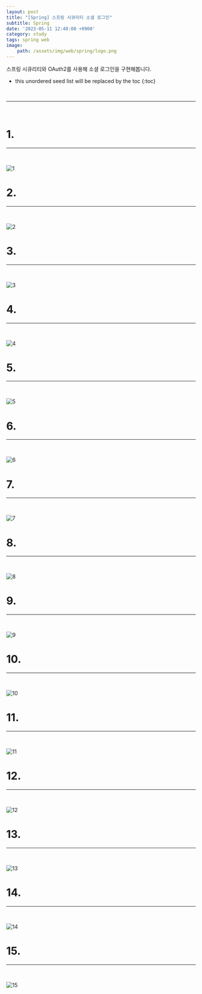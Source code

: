 ```yaml
---
layout: post
title: "[Spring] 스프링 시큐리티 소셜 로그인"
subtitle: Spring
date: '2023-05-11 12:40:00 +0900'
category: study
tags: spring web
image:
    path: /assets/img/web/spring/logo.png
---
```


스프링 시큐리티와 OAuth2를 사용해 소셜 로그인을 구현해봅니다.

<!--more-->

* this unordered seed list will be replaced by the toc
{:toc}
<br>



---
<br>

# 1. 
---
<br>

![1](/assets/img/web/spring/2023-05-11-[Spring]_스프링_시큐리티_소셜_로그인/1.png)
<br>



# 2. 
---
<br>

![2](/assets/img/web/spring/2023-05-11-[Spring]_스프링_시큐리티_소셜_로그인/2.png)
<br>




# 3. 
---
<br>

![3](/assets/img/web/spring/2023-05-11-[Spring]_스프링_시큐리티_소셜_로그인/3.png)
<br>



# 4. 
---
<br>

![4](/assets/img/web/spring/2023-05-11-[Spring]_스프링_시큐리티_소셜_로그인/4.png)
<br>




# 5. 
---
<br>

![5](/assets/img/web/spring/2023-05-11-[Spring]_스프링_시큐리티_소셜_로그인/5.png)
<br>



# 6. 
---
<br>

![6](/assets/img/web/spring/2023-05-11-[Spring]_스프링_시큐리티_소셜_로그인/6.png)
<br>



# 7. 
---
<br>

![7](/assets/img/web/spring/2023-05-11-[Spring]_스프링_시큐리티_소셜_로그인/7.png)
<br>



# 8. 
---
<br>

![8](/assets/img/web/spring/2023-05-11-[Spring]_스프링_시큐리티_소셜_로그인/8.png)
<br>




# 9. 
---
<br>

![9](/assets/img/web/spring/2023-05-11-[Spring]_스프링_시큐리티_소셜_로그인/9.png)
<br>



# 10. 
---
<br>

![10](/assets/img/web/spring/2023-05-11-[Spring]_스프링_시큐리티_소셜_로그인/10.png)
<br>



# 11. 
---
<br>

![11](/assets/img/web/spring/2023-05-11-[Spring]_스프링_시큐리티_소셜_로그인/11.png)
<br>



# 12. 
---
<br>

![12](/assets/img/web/spring/2023-05-11-[Spring]_스프링_시큐리티_소셜_로그인/12.png)
<br>



# 13. 
---
<br>

![13](/assets/img/web/spring/2023-05-11-[Spring]_스프링_시큐리티_소셜_로그인/13.png)
<br>



# 14. 
---
<br>

![14](/assets/img/web/spring/2023-05-11-[Spring]_스프링_시큐리티_소셜_로그인/14.png)
<br>



# 15. 
---
<br>

![15](/assets/img/web/spring/2023-05-11-[Spring]_스프링_시큐리티_소셜_로그인/15.png)
<br>


